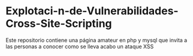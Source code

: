 # Explotaci-n-de-Vulnerabilidades-Cross-Site-Scripting
Este repositorio contiene una página amateur en php y mysql que invita a las personas a conocer como se lleva acabo un ataque XSS
